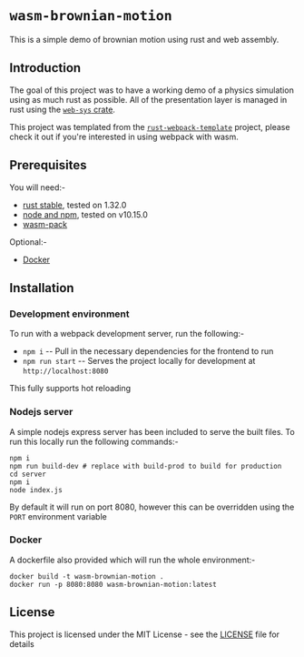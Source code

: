# `wasm-brownian-motion`

This is a simple demo of brownian motion using rust and web assembly.

## Introduction

The goal of this project was to have a working demo of a physics simulation using as much rust as possible. All of the presentation layer is managed in rust using the [`web-sys` crate](https://crates.io/crates/web-sys).

This project was templated from the [`rust-webpack-template`](https://github.com/rustwasm/rust-webpack-template) project, please check it out if you're interested in using webpack with wasm.

## Prerequisites

You will need:-
* [rust stable](https://www.rust-lang.org/), tested on 1.32.0
* [node and npm](https://nodejs.org/en/), tested on v10.15.0
* [wasm-pack](https://rustwasm.github.io/wasm-pack/installer/)

Optional:-
* [Docker](https://www.docker.com/)

## Installation

### Development environment

To run with a webpack development server, run the following:-

* `npm i` -- Pull in the necessary dependencies for the frontend to run
* `npm run start` -- Serves the project locally for development at `http://localhost:8080`

This fully supports hot reloading

### Nodejs server

A simple nodejs express server has been included to serve the built files. To run this locally run the following commands:-

```
npm i
npm run build-dev # replace with build-prod to build for production
cd server
npm i
node index.js
```

By default it will run on port 8080, however this can be overridden using the `PORT` environment variable

### Docker

A dockerfile also provided which will run the whole environment:-

```
docker build -t wasm-brownian-motion .
docker run -p 8080:8080 wasm-brownian-motion:latest 
```

## License

This project is licensed under the MIT License - see the [LICENSE](LICENSE) file for details